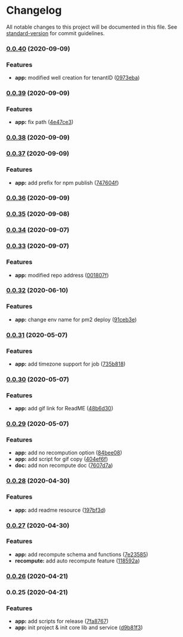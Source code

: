 # Changelog

All notable changes to this project will be documented in this file. See [standard-version](https://github.com/conventional-changelog/standard-version) for commit guidelines.

### [0.0.40](https://github.com/zhangchenyue/sharp-replay/compare/v-0.0.39...v-0.0.40) (2020-09-09)


### Features

* **app:** modified well creation for tenantID ([0973eba](https://github.com/zhangchenyue/sharp-replay/commit/0973eba7e4aec311e6995dbee197e20d5435b8a9))

### [0.0.39](https://github.com/zhangchenyue/sharp-replay/compare/v-0.0.38...v-0.0.39) (2020-09-09)


### Features

* **app:** fix path ([4e47ce3](https://github.com/zhangchenyue/sharp-replay/commit/4e47ce3c4f04700a6f21767589e05d003278f786))

### [0.0.38](https://github.com/zhangchenyue/sharp-replay/compare/v-0.0.37...v-0.0.38) (2020-09-09)

### [0.0.37](https://github.com/zhangchenyue/sharp-replay/compare/v-0.0.36...v-0.0.37) (2020-09-09)


### Features

* **app:** add prefix for npm publish ([747604f](https://github.com/zhangchenyue/sharp-replay/commit/747604f6e83c7c200bced9237eaae7fe9397f011))

### [0.0.36](https://github.com/zhangchenyue/sharp-replay/compare/v-0.0.35...v-0.0.36) (2020-09-09)

### [0.0.35](https://github.com/zhangchenyue/sharp-replay/compare/v-0.0.34...v-0.0.35) (2020-09-08)

### [0.0.34](https://github.com/zhangchenyue/sharp-replay/compare/v-0.0.33...v-0.0.34) (2020-09-07)

### [0.0.33](https://github.com/zhangchenyue/sharp-replay/compare/v-0.0.32...v-0.0.33) (2020-09-07)


### Features

* **app:** modified repo address ([001807f](https://github.com/zhangchenyue/sharp-replay/commit/001807fbd3aa43ee18017c8ecfd00232e2fd70f2))

### [0.0.32](https://github.com/zhangchenyue/sharp-replay/compare/v-0.0.31...v-0.0.32) (2020-06-10)


### Features

* **app:** change env name for pm2 deploy ([91ceb3e](https://github.com/zhangchenyue/sharp-replay/commit/91ceb3e850a8d5bef0d645c8c4dfc55164faf602))

### [0.0.31](https://github.com/zhangchenyue/sharp-replay/compare/v-0.0.30...v-0.0.31) (2020-05-07)


### Features

* **app:** add timezone support for job ([735b818](https://github.com/zhangchenyue/sharp-replay/commit/735b8183d64afb32a88c643fa7775712caee6326))

### [0.0.30](https://github.com/zhangchenyue/sharp-replay/compare/v-0.0.29...v-0.0.30) (2020-05-07)


### Features

* **app:** add gif link for ReadME ([48b6d30](https://github.com/zhangchenyue/sharp-replay/commit/48b6d302f11649300ddee73c36cc35196da71be4))

### [0.0.29](https://github.com/zhangchenyue/sharp-replay/compare/v-0.0.28...v-0.0.29) (2020-05-07)


### Features

* **app:** add no recompution option ([84bee08](https://github.com/zhangchenyue/sharp-replay/commit/84bee086e085c19b70c9096803d66cb0abe43d67))
* **app:** add script for gif copy ([404ef6f](https://github.com/zhangchenyue/sharp-replay/commit/404ef6f594aecc366599d3a1f0ed2d5f976a1e6d))
* **doc:** add non recompute doc ([7607d7a](https://github.com/zhangchenyue/sharp-replay/commit/7607d7a17543c28d50cc38cb6a068d6830b295a8))

### [0.0.28](https://github.com/zhangchenyue/sharp-replay/compare/v-0.0.27...v-0.0.28) (2020-04-30)


### Features

* **app:** add readme resource ([197bf3d](https://github.com/zhangchenyue/sharp-replay/commit/197bf3d1dc0e2b0ea19559bd6cee13b0fb277ac0))

### [0.0.27](https://github.com/zhangchenyue/sharp-replay/compare/v-0.0.26...v-0.0.27) (2020-04-30)


### Features

* **app:** add recompute schema and functions ([7e23585](https://github.com/zhangchenyue/sharp-replay/commit/7e23585251097400603330180fbac836a314b47a))
* **recompute:** add auto recompute feature ([118592a](https://github.com/zhangchenyue/sharp-replay/commit/118592a6644ba3f5e75ce9452c5681a971a40220))

### [0.0.26](https://github.com/zhangchenyue/sharp-replay/compare/v-0.0.25...v-0.0.26) (2020-04-21)

### 0.0.25 (2020-04-21)


### Features

* **app:** add scripts for release ([7fa8767](https://github.com/zhangchenyue/sharp-replay/commit/7fa8767b4fb483b87599f2dd7d2cf3e82d07a4c6))
* **app:** init project & init core lib and service ([d9b81f3](https://github.com/zhangchenyue/sharp-replay/commit/d9b81f3c76535e037d18af17aa3f559efd871b55))
